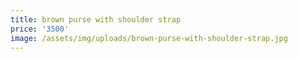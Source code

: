 ```yaml
---
title: brown purse with shoulder strap
price: '3500'
image: /assets/img/uploads/brown-purse-with-shoulder-strap.jpg
---
```


